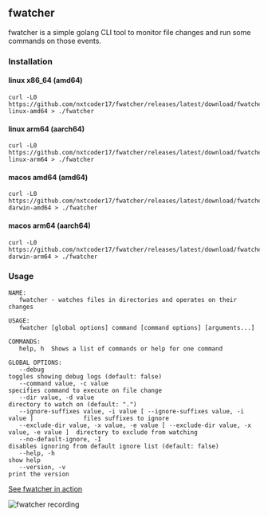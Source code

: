 ## fwatcher

fwatcher is a simple golang CLI tool to monitor file changes and run some commands on those events.

### Installation

#### linux x86_64 (amd64)
```console
curl -L0 https://github.com/nxtcoder17/fwatcher/releases/latest/download/fwatcher-linux-amd64 > ./fwatcher
```
#### linux arm64 (aarch64)
```console
curl -L0 https://github.com/nxtcoder17/fwatcher/releases/latest/download/fwatcher-linux-arm64 > ./fwatcher
```

#### macos amd64 (amd64)
```console
curl -L0 https://github.com/nxtcoder17/fwatcher/releases/latest/download/fwatcher-darwin-amd64 > ./fwatcher
```

#### macos arm64 (aarch64)
```console
curl -L0 https://github.com/nxtcoder17/fwatcher/releases/latest/download/fwatcher-darwin-arm64 > ./fwatcher
```

### Usage

```console
NAME:
   fwatcher - watches files in directories and operates on their changes

USAGE:
   fwatcher [global options] command [command options] [arguments...]

COMMANDS:
   help, h  Shows a list of commands or help for one command

GLOBAL OPTIONS:
   --debug                                                                              toggles showing debug logs (default: false)
   --command value, -c value                                                            specifies command to execute on file change
   --dir value, -d value                                                                directory to watch on (default: ".")
   --ignore-suffixes value, -i value [ --ignore-suffixes value, -i value ]              files suffixes to ignore
   --exclude-dir value, -x value, -e value [ --exclude-dir value, -x value, -e value ]  directory to exclude from watching
   --no-default-ignore, -I                                                              disables ignoring from default ignore list (default: false)
   --help, -h                                                                           show help
   --version, -v                                                                        print the version
```

[See fwatcher in action](https://github.com/nxtcoder17/fwatcher/assets/22402557/ce1b1908-cb9f-438f-85c1-3a8858265c40)

![fwatcher recording](https://github.com/nxtcoder17/fwatcher/assets/22402557/ce1b1908-cb9f-438f-85c1-3a8858265c40)
